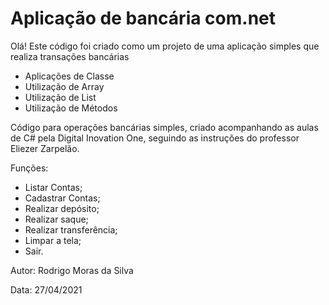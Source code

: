 # Aplicação de bancária com.net ​​



Olá! Este código foi criado como um projeto de uma aplicação simples que realiza transações bancárias 

- Aplicações  de Classe
- Utilização de Array
- Utilização de List
- Utilização de Métodos

Código para operações bancárias simples, criado acompanhando as aulas de C# pela Digital Inovation One, seguindo as instruções do professor Eliezer Zarpelão.

Funções:

- Listar Contas;
- Cadastrar Contas;
- Realizar depósito;
- Realizar saque;
- Realizar transferência;
- Limpar a tela;
- Sair.



Autor: Rodrigo Moras da Silva

Data: 27/04/2021


